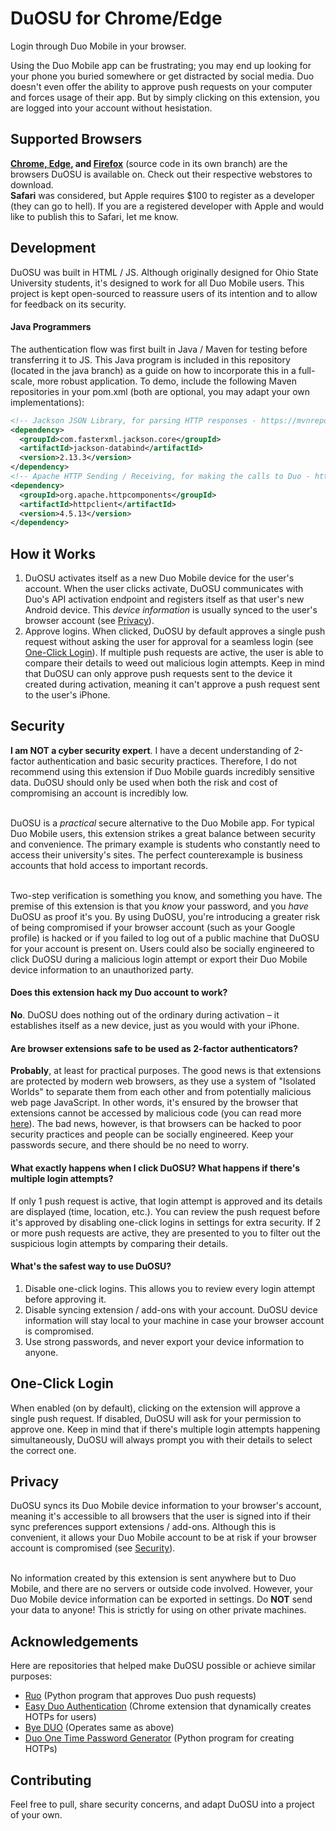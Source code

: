 # DuOSU for Chrome/Edge
Login through Duo Mobile in your browser.

Using the Duo Mobile app can be frustrating; you may end up looking for your phone you buried somewhere or get distracted by social media. Duo doesn't even offer the ability to approve push requests on your computer and forces usage of their app. But by simply clicking on this extension, you are logged into your account without hesistation.

Supported Browsers
------------------
**[Chrome, Edge](https://chrome.google.com/webstore/detail/duosu/bnfooenhhgcnhdkdjelgmmkpaemlnoek), and [Firefox](https://addons.mozilla.org/en-US/firefox/addon/duosu/)** (source code in its own branch) are the browsers DuOSU is available on. Check out their respective webstores to download.<br>
**Safari** was considered, but Apple requires $100 to register as a developer (they can go to hell). If you are a registered developer with Apple and would like to publish this to Safari, let me know.

Development
-----------
DuOSU was built in HTML / JS. Although originally designed for Ohio State University students, it's designed to work for all Duo Mobile users. This project is kept open-sourced to reassure users of its intention and to allow for feedback on its security.

#### Java Programmers
The authentication flow was first built in Java / Maven for testing before transferring it to JS. This Java program is included in this repository (located in the java branch) as a guide on how to incorporate this in a full-scale, more robust application. To demo, include the following Maven repositories in your pom.xml (both are optional, you may adapt your own implementations):

```xml
<!-- Jackson JSON Library, for parsing HTTP responses - https://mvnrepository.com/artifact/com.fasterxml.jackson.core/jackson-core -->
<dependency>
  <groupId>com.fasterxml.jackson.core</groupId>
  <artifactId>jackson-databind</artifactId>
  <version>2.13.3</version>
</dependency>
<!-- Apache HTTP Sending / Receiving, for making the calls to Duo - https://mvnrepository.com/artifact/org.apache.httpcomponents/httpclient -->
<dependency>
  <groupId>org.apache.httpcomponents</groupId>
  <artifactId>httpclient</artifactId>
  <version>4.5.13</version>
</dependency>
```

How it Works
------------
1. DuOSU activates itself as a new Duo Mobile device for the user's account. When the user clicks activate, DuOSU communicates with Duo's API activation endpoint and registers itself as that user's new Android device. This *device information* is usually synced to the user's browser account (see [Privacy](#privacy)).
2. Approve logins. When clicked, DuOSU by default approves a single push request without asking the user for approval for a seamless login (see [One-Click Login](#one-click-login)). If multiple push requests are active, the user is able to compare their details to weed out malicious login attempts. Keep in mind that DuOSU can only approve push requests sent to the device it created during activation, meaning it can't approve a push request sent to the user's iPhone.

Security
--------
**I am NOT a cyber security expert**. I have a decent understanding of 2-factor authentication and basic security practices. Therefore, I do not recommend using this extension if Duo Mobile guards incredibly sensitive data. DuOSU should only be used when both the risk and cost of compromising an account is incredibly low.<br><br>

DuOSU is a *practical* secure alternative to the Duo Mobile app. For typical Duo Mobile users, this extension strikes a great balance between security and convenience. The primary example is students who constantly need to access their university's sites. The perfect counterexample is business accounts that hold access to important records.<br><br>

Two-step verification is something you know, and something you have. The premise of this extension is that you *know* your password, and you *have* DuOSU as proof it's you. By using DuOSU, you're introducing a greater risk of being compromised if your browser account (such as your Google profile) is hacked or if you failed to log out of a public machine that DuOSU for your account is present on. Users could also be socially engineered to click DuOSU during a malicious login attempt or export their Duo Mobile device information to an unauthorized party.

#### Does this extension hack my Duo account to work?
**No**. DuOSU does nothing out of the ordinary during activation – it establishes itself as a new device, just as you would with your iPhone.

#### Are browser extensions safe to be used as 2-factor authenticators?
**Probably**, at least for practical purposes. The good news is that extensions are protected by modern web browsers, as they use a system of "Isolated Worlds" to separate them from each other and from potentially malicious web page JavaScript. In other words, it's ensured by the browser that extensions cannot be accessed by malicious code (you can read more [here](https://developer.chrome.com/docs/extensions/mv3/content_scripts/#isolated_world)). The bad news, however, is that browsers can be hacked to poor security practices and people can be socially engineered. Keep your passwords secure, and there should be no need to worry.

#### What exactly happens when I click DuOSU? What happens if there's multiple login attempts?
If only 1 push request is active, that login attempt is approved and its details are displayed (time, location, etc.). You can review the push request before it's approved by disabling one-click logins in settings for extra security. If 2 or more push requests are active, they are presented to you to filter out the suspicious login attempts by comparing their details.

#### What's the safest way to use DuOSU?
1. Disable one-click logins. This allows you to review every login attempt before approving it.
2. Disable syncing extension / add-ons with your account. DuOSU device information will stay local to your machine in case your browser account is compromised.
3. Use strong passwords, and never export your device information to anyone.

One-Click Login
---------------
When enabled (on by default), clicking on the extension will approve a single push request. If disabled, DuOSU will ask for your permission to approve one. Keep in mind that if there's multiple login attempts happening simultaneously, DuOSU will always prompt you with their details to select the correct one.

Privacy
-------
DuOSU syncs its Duo Mobile device information to your browser's account, meaning it's accessible to all browsers that the user is signed into if their sync preferences support extensions / add-ons. Although this is convenient, it allows your Duo Mobile account to be at risk if your browser account is compromised (see [Security](#security)).<br><br>

No information created by this extension is sent anywhere but to Duo Mobile, and there are no servers or outside code involved. However, your Duo Mobile device information can be exported in settings. Do **NOT** send your data to anyone! This is strictly for using on other private machines.

Acknowledgements
----------------
Here are repositories that helped make DuOSU possible or achieve similar purposes:

- [Ruo](https://github.com/falsidge/ruo) (Python program that approves Duo push requests)
- [Easy Duo Authentication](https://github.com/SparkShen02/Easy-Duo-Authentication) (Chrome extension that dynamically creates HOTPs for users)
- [Bye DUO](https://github.com/yuchenliu15/bye-duo) (Operates same as above)
- [Duo One Time Password Generator](https://github.com/revalo/duo-bypass) (Python program for creating HOTPs)

Contributing
------------
Feel free to pull, share security concerns, and adapt DuOSU into a project of your own.
